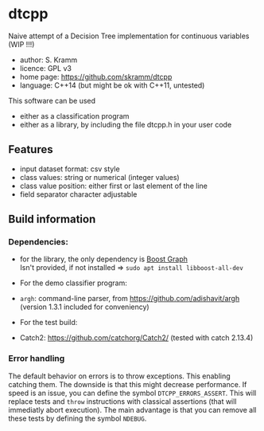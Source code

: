 # dtcpp
Naive attempt of a Decision Tree implementation for continuous variables (WIP !!!)

* author: S. Kramm
* licence: GPL v3
* home page: https://github.com/skramm/dtcpp
* language: C++14 (but might be ok with C++11, untested)


This software can be used
* either as a classification program
* either as a library, by including the file dtcpp.h in your user code

## Features
* input dataset format: csv style
 * class values: string or numerical (integer values)
 * class value position: either first or last element of the line
 * field separator character adjustable


## Build information

### Dependencies:
* for the library, the only dependency is [Boost Graph](https://www.boost.org/doc/libs/1_75_0/libs/graph/doc/index.html)<br>
Isn't provided, if not installed => `sudo apt install libboost-all-dev`

* For the demo classifier program:
 * `argh`: command-line parser, from https://github.com/adishavit/argh<br>
(version 1.3.1 included for conveniency)

* For the test build:
 * Catch2: https://github.com/catchorg/Catch2/
(tested with catch 2.13.4)


### Error handling
The default behavior on errors is to throw exceptions.
This enabling catching them.
The downside is that this might decrease performance.
If speed is an issue, you can define the symbol
`DTCPP_ERRORS_ASSERT`.
This will replace tests and `throw` instructions with classical assertions
(that will immediatly abort execution).
The main advantage is that you can remove all these tests by defining the symbol `NDEBUG`.

